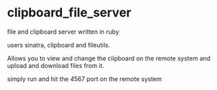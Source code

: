# clipboard_file_server
 file and clipboard server written in ruby

users sinatra, clipboard and fileutils.

Allows you to view and change the clipboard on the remote system
and upload and download files from it.

simply run and hit the 4567 port on the remote system
